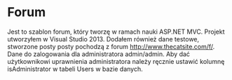 ﻿# Forum

Jest to szablon forum, który tworzę w ramach nauki ASP.NET MVC. Projekt utworzyłem w Visual Studio 2013. Dodałem również dane testowe, stworzone posty posty pochodzą z forum http://www.thecatsite.com/f/. Dane do zalogowania dla administratora admin/admin. Aby dać użytkownikowi uprawnienia administratora należy ręcznie ustawić kolumnę isAdministrator w tabeli Users w bazie danych.
